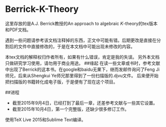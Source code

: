 # Berrick-K-Theory
这里存放的是A.J. Berrick教授的An approach to algebraic $K$-theory的tex版本和PDF文档。

遇到一些问题请参考该文档注释掉的东西，正文中可能有错。后期更改是直接在分割后的文件中直接修改的，于是在本文档中可能出现未修改的内容。

本tex文档的解释权归作者所有，如果有什么错误，肯定是我的失误。
另外本文档只做研究学习使用，请勿用于商业用途。
##缘起
在读一些文章或书时，参考文献中出现了Berrick的这本书。在google和baidu无果下，继而发邮件询问了Feng Ji师兄，后来从Shengkui Ye师兄那里得到了一份扫描版的.djvu文件。
后来便开始把扫描版的书籍转化成电子版，于是便有了现在这个项目。

##进程
- 截至2015年9月4日，已经打到了最后一章，还差参考文献与一些其它设置。
- 截至2015年10月4日，第一个完整版，还缺少很多修订工作。


使用TeX Live 2015和Sublime Text编译。
